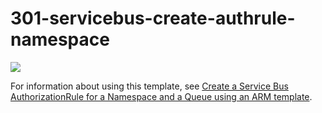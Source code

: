 # 301-servicebus-create-authrule-namespace

<a href="https://portal.azure.com/#create/Microsoft.Template/uri/https%3A%2F%2Fraw.githubusercontent.com%2FAzure%2Fazure-quickstart-templates%2Fmaster%2F301-servicebus-create-authrule-namespace%2Fazuredeploy.json" target="_blank">
    <img src="http://azuredeploy.net/deploybutton.png"/>
</a>

For information about using this template, see [Create a Service Bus AuthorizationRule for a Namespace and a Queue using an ARM template](http://azure.microsoft.com/documentation/articles/service-bus-arm-namespace-auth-rule/).